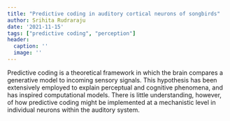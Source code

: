 ```yaml
---
title: "Predictive coding in auditory cortical neurons of songbirds"
author: Srihita Rudraraju
date: '2021-11-15'
tags: ["predictive coding", "perception"]
header:
  caption: ''
  image: ''
---
```


Predictive coding is a theoretical framework in which the brain compares a generative model to incoming sensory signals. This hypothesis has been extensively employed to explain perceptual and cognitive phenomena, and has inspired computational models. There is little understanding, however, of how predictive coding might be implemented at a mechanistic level in individual neurons within the auditory system.
